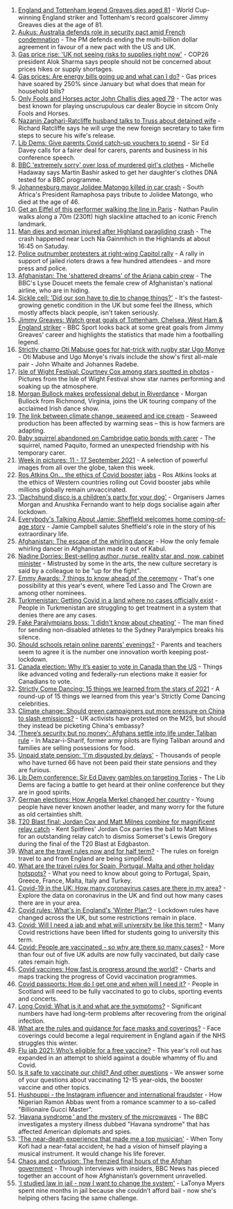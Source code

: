 1. [England and Tottenham legend Greaves dies aged 81](https://www.bbc.co.uk/sport/football/58613988?at_medium=RSS&at_campaign=KARANGA) - World Cup-winning England striker and Tottenham's record goalscorer Jimmy Greaves dies at the age of 81.
2. [Aukus: Australia defends role in security pact amid French condemnation](https://www.bbc.co.uk/news/world-australia-58616759?at_medium=RSS&at_campaign=KARANGA) - The PM defends ending the multi-billion dollar agreement in favour of a new pact with the US and UK.
3. [Gas price rise: 'UK not seeing risks to supplies right now'](https://www.bbc.co.uk/news/uk-58615356?at_medium=RSS&at_campaign=KARANGA) - COP26 president Alok Sharma says people should not be concerned about prices hikes or supply shortages.
4. [Gas prices: Are energy bills going up and what can I do?](https://www.bbc.co.uk/news/business-58090533?at_medium=RSS&at_campaign=KARANGA) - Gas prices have soared by 250% since January but what does that mean for household bills?
5. [Only Fools and Horses actor John Challis dies aged 79](https://www.bbc.co.uk/news/uk-58617114?at_medium=RSS&at_campaign=KARANGA) - The actor was best known for playing unscrupulous car dealer Boycie in sitcom Only Fools and Horses.
6. [Nazanin Zaghari-Ratcliffe husband talks to Truss about detained wife](https://www.bbc.co.uk/news/uk-58615689?at_medium=RSS&at_campaign=KARANGA) - Richard Ratcliffe says he will urge the new foreign secretary to take firm steps to secure his wife's release.
7. [Lib Dems: Give parents Covid catch-up vouchers to spend](https://www.bbc.co.uk/news/uk-politics-58614679?at_medium=RSS&at_campaign=KARANGA) - Sir Ed Davey calls for a fairer deal for carers, parents and business in his conference speech.
8. [BBC 'extremely sorry' over loss of murdered girl's clothes](https://www.bbc.co.uk/news/uk-58615829?at_medium=RSS&at_campaign=KARANGA) - Michelle Hadaway says Martin Bashir asked to get her daughter's clothes DNA tested for a BBC programme.
9. [Johannesburg mayor Jolidee Matongo killed in car crash](https://www.bbc.co.uk/news/world-africa-58614669?at_medium=RSS&at_campaign=KARANGA) - South Africa's President Ramaphosa pays tribute to Jolidee Matongo, who died at the age of 46.
10. [Get an Eiffel of this performer walking the line in Paris](https://www.bbc.co.uk/news/world-europe-58612966?at_medium=RSS&at_campaign=KARANGA) - Nathan Paulin walks along a 70m (230ft) high slackline attached to an iconic French landmark.
11. [Man dies and woman injured after Highland paragliding crash](https://www.bbc.co.uk/news/uk-scotland-highlands-islands-58615590?at_medium=RSS&at_campaign=KARANGA) - The crash happened near Loch Na Gainmhich in the Highlands at about 16:45 on Satuday.
12. [Police outnumber protesters at right-wing Capitol rally](https://www.bbc.co.uk/news/world-us-canada-58612965?at_medium=RSS&at_campaign=KARANGA) - A rally in support of jailed rioters draws a few hundred attendees - and more press and police.
13. [Afghanistan: The 'shattered dreams' of the Ariana cabin crew](https://www.bbc.co.uk/news/world-middle-east-58599522?at_medium=RSS&at_campaign=KARANGA) - The BBC's Lyse Doucet meets the female crew of Afghanistan's national airline, who are in hiding.
14. [Sickle cell: 'Did our son have to die to change things?'](https://www.bbc.co.uk/news/newsbeat-58599462?at_medium=RSS&at_campaign=KARANGA) - It's the fastest-growing genetic condition in the UK but some feel the illness, which mostly affects black people, isn't taken seriously.
15. [Jimmy Greaves: Watch great goals of Tottenham, Chelsea, West Ham & England striker](https://www.bbc.co.uk/sport/av/football/52217646?at_medium=RSS&at_campaign=KARANGA) - BBC Sport looks back at some great goals from Jimmy Greaves' career and highlights the statistics that made him a footballing legend.
16. [Strictly champ Oti Mabuse goes for hat-trick with rugby star Ugo Monye](https://www.bbc.co.uk/news/entertainment-arts-58611007?at_medium=RSS&at_campaign=KARANGA) - Oti Mabuse and Ugo Monye's rivals include the show's first all-male pair - John Whaite and Johannes Radebe.
17. [Isle of Wight Festival: Courtney Cox among stars spotted in photos](https://www.bbc.co.uk/news/uk-england-hampshire-58615271?at_medium=RSS&at_campaign=KARANGA) - Pictures from the Isle of Wight Festival show star names performing and soaking up the atmosphere.
18. [Morgan Bullock makes professional debut in Riverdance](https://www.bbc.co.uk/news/entertainment-arts-58602633?at_medium=RSS&at_campaign=KARANGA) - Morgan Bullock from Richmond, Virginia, joins the UK touring company of the acclaimed Irish dance show.
19. [The link between climate change, seaweed and ice cream](https://www.bbc.co.uk/news/stories-58582499?at_medium=RSS&at_campaign=KARANGA) - Seaweed production has been affected by warming seas – this is how farmers are adapting.
20. [Baby squirrel abandoned on Cambridge patio bonds with carer](https://www.bbc.co.uk/news/uk-england-cambridgeshire-58599762?at_medium=RSS&at_campaign=KARANGA) - The squirrel, named Paquito, formed an unexpected friendship with his temporary carer.
21. [Week in pictures: 11 - 17 September 2021](https://www.bbc.co.uk/news/in-pictures-58597718?at_medium=RSS&at_campaign=KARANGA) - A selection of powerful images from all over the globe, taken this week.
22. [Ros Atkins On… the ethics of Covid booster jabs](https://www.bbc.co.uk/news/health-58598166?at_medium=RSS&at_campaign=KARANGA) - Ros Atkins looks at the ethics of Western countries rolling out Covid booster jabs while millions globally remain unvaccinated.
23. ['Dachshund disco is a children's party for your dog'](https://www.bbc.co.uk/news/uk-england-leicestershire-58547748?at_medium=RSS&at_campaign=KARANGA) - Organisers James Morgan and Anushka Fernando want to help dogs socialise again after lockdown.
24. [Everybody's Talking About Jamie: Sheffield welcomes home coming-of-age story](https://www.bbc.co.uk/news/uk-england-south-yorkshire-58570178?at_medium=RSS&at_campaign=KARANGA) - Jamie Campbell salutes Sheffield's role in the story of his extraordinary life.
25. [Afghanistan: The escape of the whirling dancer](https://www.bbc.co.uk/news/world-asia-58602631?at_medium=RSS&at_campaign=KARANGA) - How the only female whirling dancer in Afghanistan made it out of Kabul.
26. [Nadine Dorries: Best-selling author, nurse, reality star and, now, cabinet minister](https://www.bbc.co.uk/news/uk-politics-58594042?at_medium=RSS&at_campaign=KARANGA) - Mistrusted by some in the arts, the new culture secretary is said by a colleague to be "up for the fight".
27. [Emmy Awards: 7 things to know ahead of the ceremony](https://www.bbc.co.uk/news/entertainment-arts-57926660?at_medium=RSS&at_campaign=KARANGA) - That's one possibility at this year's event, where Ted Lasso and The Crown are among other nominees.
28. [Turkmenistan: Getting Covid in a land where no cases officially exist](https://www.bbc.co.uk/news/world-asia-58583212?at_medium=RSS&at_campaign=KARANGA) - People in Turkmenistan are struggling to get treatment in a system that denies there are any cases.
29. [Fake Paralympians boss: 'I didn't know about cheating'](https://www.bbc.co.uk/news/stories-58598677?at_medium=RSS&at_campaign=KARANGA) - The man fined for sending non-disabled athletes to the Sydney Paralympics breaks his silence.
30. [Should schools retain online parents' evenings?](https://www.bbc.co.uk/news/technology-58104500?at_medium=RSS&at_campaign=KARANGA) - Parents and teachers seem to agree it is the number one innovation worth keeping post-lockdown.
31. [Canada election: Why it’s easier to vote in Canada than the US](https://www.bbc.co.uk/news/world-us-canada-58589809?at_medium=RSS&at_campaign=KARANGA) - Things like advanced voting and federally-run elections make it easier for Canadians to vote.
32. [Strictly Come Dancing: 15 things we learned from the stars of 2021](https://www.bbc.co.uk/news/entertainment-arts-58271367?at_medium=RSS&at_campaign=KARANGA) - A round-up of 15 things we learned from this year's Strictly Come Dancing celebrities.
33. [Climate change: Should green campaigners put more pressure on China to slash emissions?](https://www.bbc.co.uk/news/science-environment-58584976?at_medium=RSS&at_campaign=KARANGA) - UK activists have protested on the M25, but should they instead be picketing China's embassy?
34. ['There’s security but no money': Afghans settle into life under Taliban rule](https://www.bbc.co.uk/news/world-asia-58597432?at_medium=RSS&at_campaign=KARANGA) - In Mazar-i-Sharif, former army pilots are flying Taliban around and families are selling possessions for food.
35. [Unpaid state pension: 'I'm disgusted by delays'](https://www.bbc.co.uk/news/business-58598046?at_medium=RSS&at_campaign=KARANGA) - Thousands of people who have turned 66 have not been paid their state pensions and they are furious.
36. [Lib Dem conference: Sir Ed Davey gambles on targeting Tories](https://www.bbc.co.uk/news/uk-politics-58601889?at_medium=RSS&at_campaign=KARANGA) - The Lib Dems are facing a battle to get heard at their online conference but they are in good spirits.
37. [German elections: How Angela Merkel changed her country](https://www.bbc.co.uk/news/world-europe-58597504?at_medium=RSS&at_campaign=KARANGA) - Young people have never known another leader, and many worry for the future as old certainties shift.
38. [T20 Blast final: Jordan Cox and Matt Milnes combine for magnificent relay catch](https://www.bbc.co.uk/sport/av/cricket/58612343?at_medium=RSS&at_campaign=KARANGA) - Kent Spitfires' Jordan Cox parries the ball to Matt Milnes for an outstanding relay catch to dismiss Somerset's Lewis Gregory during the final of the T20 Blast at Edgbaston.
39. [What are the travel rules now and for half term?](https://www.bbc.co.uk/news/explainers-52544307?at_medium=RSS&at_campaign=KARANGA) - The rules on foreign travel to and from England are being simplified.
40. [What are the travel rules for Spain, Portugal, Malta and other holiday hotspots?](https://www.bbc.co.uk/news/explainers-56997931?at_medium=RSS&at_campaign=KARANGA) - What you need to know about going to Portugal, Spain, Greece, France, Malta, Italy and Turkey.
41. [Covid-19 in the UK: How many coronavirus cases are there in my area?](https://www.bbc.co.uk/news/uk-51768274?at_medium=RSS&at_campaign=KARANGA) - Explore the data on coronavirus in the UK and find out how many cases there are in your area.
42. [Covid rules: What's in England's 'Winter Plan'?](https://www.bbc.co.uk/news/explainers-52530518?at_medium=RSS&at_campaign=KARANGA) - Lockdown rules have changed across the UK, but some restrictions remain in place.
43. [Covid: Will I need a jab and what will university be like this term?](https://www.bbc.co.uk/news/explainers-52753913?at_medium=RSS&at_campaign=KARANGA) - Many Covid restrictions have been lifted for students going to university this term.
44. [Covid: People are vaccinated - so why are there so many cases?](https://www.bbc.co.uk/news/health-55045639?at_medium=RSS&at_campaign=KARANGA) - More than four out of five UK adults are now fully vaccinated, but daily case rates remain high.
45. [Covid vaccines: How fast is progress around the world?](https://www.bbc.co.uk/news/world-56237778?at_medium=RSS&at_campaign=KARANGA) - Charts and maps tracking the progress of Covid vaccination programmes.
46. [Covid passports: How do I get one and when will I need it?](https://www.bbc.co.uk/news/explainers-55718553?at_medium=RSS&at_campaign=KARANGA) - People in Scotland will need to be fully vaccinated to go to clubs, sporting events and concerts.
47. [Long Covid: What is it and what are the symptoms?](https://www.bbc.co.uk/news/health-57833394?at_medium=RSS&at_campaign=KARANGA) - Significant numbers have had long-term problems after recovering from the original infection.
48. [What are the rules and guidance for face masks and coverings?](https://www.bbc.co.uk/news/health-51205344?at_medium=RSS&at_campaign=KARANGA) - Face coverings could become a legal requirement in England again if the NHS struggles this winter.
49. [Flu jab 2021: Who’s eligible for a free vaccine?](https://www.bbc.co.uk/news/health-53847025?at_medium=RSS&at_campaign=KARANGA) - This year's roll out has expanded in an attempt to shield against a double whammy of flu and Covid.
50. [Is it safe to vaccinate our child? And other questions](https://www.bbc.co.uk/news/world-asia-china-51176409?at_medium=RSS&at_campaign=KARANGA) - We answer some of your questions about vaccinating 12-15 year-olds, the booster vaccine and other topics.
51. [Hushpuppi - the Instagram influencer and international fraudster](https://www.bbc.co.uk/news/world-africa-58553109?at_medium=RSS&at_campaign=KARANGA) - How Nigerian Ramon Abbas went from a romance scammer to a so-called "Billionaire Gucci Master".
52. [‘Havana syndrome ’ and the mystery of the microwaves](https://www.bbc.co.uk/news/world-58396698?at_medium=RSS&at_campaign=KARANGA) - The BBC investigates a mystery illness dubbed "Havana syndrome" that has affected American diplomats and spies.
53. ['The near-death experience that made me a top musician'](https://www.bbc.co.uk/news/stories-58465559?at_medium=RSS&at_campaign=KARANGA) - When Tony Kofi had a near-fatal accident, he had a vision of himself playing a musical instrument. It would change his life forever.
54. [Chaos and confusion: The frenzied final hours of the Afghan government](https://www.bbc.co.uk/news/world-asia-58477131?at_medium=RSS&at_campaign=KARANGA) - Through interviews with insiders, BBC News has pieced together an account of how Afghanistan’s government unravelled.
55. ['I studied law in jail - now I want to change the system'](https://www.bbc.co.uk/news/stories-58311196?at_medium=RSS&at_campaign=KARANGA) - LaTonya Myers spent nine months in jail because she couldn’t afford bail - now she's helping others facing the same challenge.
